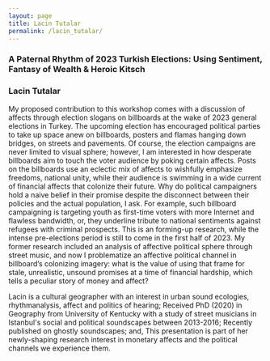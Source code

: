 ```yaml
---
layout: page
title: Lacin Tutalar
permalink: /lacin_tutalar/
---
```


<h3>A Paternal Rhythm of 2023 Turkish Elections: Using Sentiment, Fantasy of Wealth & Heroic Kitsch</h3>

<h3>Lacin Tutalar</h3>

<p>My proposed contribution to this workshop comes with a discussion of affects through election slogans on billboards at the wake of 2023 general elections in Turkey. The upcoming election has encouraged political parties to take up space anew on billboards, posters and flamas hanging down bridges, on streets and pavements.  Of course, the election campaigns are never limited to visual sphere; however, I am interested in how desperate billboards aim to touch the voter audience by poking certain affects. Posts on the billboards use an eclectic mix of affects to wishfully emphasize freedoms,  national unity, while their audience is swimming in a wide current of financial affects that colonize their future. Why do political campaigners hold a naive belief in their promise despite the disconnect between their policies and the actual population, I ask. For example, such billboard campaigning is targeting youth as first-time voters with more Internet and flawless bandwidth, or, they underline tribute to national sentiments against refugees with criminal prospects. This is an forming-up research, while the intense pre-elections period is still to come in the first half of 2023.  My former research included an analysis of affective political sphere through street music, and now I problematize an affective political channel in billboard’s colonizing imagery: what is the value of using that frame for stale,  unrealistic, unsound promises at a time of financial hardship, which tells a peculiar story of money and affect?</p>

<p>Lacin is a cultural geographer with an interest in urban sound ecologies, rhythmanalysis, affect and politics of hearing; Received PhD (2020) in Geography from University of Kentucky with a study of street musicians in Istanbul's social and political soundscapes between 2013-2016; Recently published on ghostly soundscapes; and, This presentation is part of her newly-shaping research interest in monetary affects and the political channels we experience them.</p>